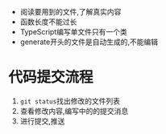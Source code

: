 - 阅读要用到的文件,了解真实内容
- 函数长度不能过长
- TypeScript编写单文件只有一个类
- generate开头的文件是自动生成的,不能编辑

# 代码提交流程
1. `git status`找出修改的文件列表
2. 查看修改内容,编写中的的提交消息
3. 进行提交,推送